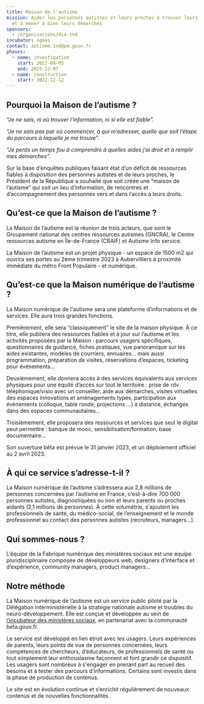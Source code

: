 ```yaml
---
title: Maison de l'autisme
mission: Aider les personnes autistes et leurs proches à trouver leurs réponses
  et à mener à bien leurs démarches
sponsors:
  - /organisations/dia-tnd
incubator: sgmas
contact: autisme.tnd@pm.gouv.fr
phases:
  - name: investigation
    start: 2022-09-05
    end: 2022-12-07
  - name: construction
    start: 2022-12-12
---
```


## Pourquoi la Maison de l’autisme ? 

*“Je ne sais, ni où trouver l’information, ni si elle est fiable”.*

*“Je ne sais pas par où commencer, à qui m’adresser, quelle que soit l’étape du parcours à laquelle je me trouve”.*

*“Je perds un temps fou à comprendre à quelles aides j’ai droit et à remplir mes démarches”.*

Sur la base d’enquêtes publiques faisant état d’un déficit de ressources fiables à disposition des personnes autistes et de leurs proches, le Président de la République a souhaité que soit créée une “maison de l’autisme” qui soit un lieu d’information, de rencontres et d’accompagnement des personnes vers et dans l’accès à leurs droits. 

## Qu’est-ce que la Maison de l’autisme ?

La Maison de l’autisme est la réunion de trois acteurs, que sont le Groupement national des centres ressources autismes (GNCRA), le Centre ressources autisme en Île-de-France (CRAIF) et Autisme Info service.

La Maison de l’autisme est un projet physique - un espace de 1500 m2 qui ouvrira ses portes au 2ème trimestre 2023 à Aubervilliers à proximité immédiate du métro Front Populaire - et numérique. 

## Qu’est-ce que la Maison numérique de l’autisme ?

La Maison numérique de l'autisme sera une plateforme d’informations et de services. Elle aura trois grandes fonctions. 

Premièrement, elle sera “classiquement” le site de la maison physique. À ce titre, elle publiera des ressources fiables et à jour sur l’autisme et les activités proposées par la Maison : parcours usagers spécifiques, questionnaires de guidance, fiches pratiques, vue panoramique sur les aides existantes, modèles de courriers, annuaires… mais aussi programmation, préparation de visites, réservations d’espaces, ticketing pour événements… 

Deuxièmement, elle donnera accès à des services équivalents aux services physiques pour une équité d’accès sur tout le territoire : prise de rdv téléphonique/visio avec un conseiller, aide aux démarches, visites virtuelles des espaces innovations et aménagements types, participation aux évènements (colloque, table ronde, projections …) à distance, échanges dans des espaces communautaires…

Troisièmement, elle proposera des ressources et services que seul le digital peut permettre : banque de mooc, sensibilisation/formation, base documentaire… 

Son ouverture bêta est prévue le 31 janvier 2023, et un déploiement officiel au 2 avril 2023.

## À qui ce service s’adresse-t-il ?

La Maison numérique de l’autisme s’adressera aux 2,8 millions de personnes concernées par l’autisme en France, c'est-à-dire 700 000 personnes autistes, diagnostiquées ou non et leurs parents ou proches aidants (2,1 millions de personnes). À cette volumétrie, s'ajoutent les professionnels de santé, du médico-social, de l’enseignement et le monde professionnel au contact des personnes autistes (recruteurs, managers…).

## Qui sommes-nous ?

L’équipe de la Fabrique numérique des ministères sociaux est une équipe pluridisciplinaire composée de développeurs web, designers d’interface et d’expérience, community managers, product managers… 

## Notre méthode

La Maison numérique de l’autisme est un service public piloté par la Délégation interministérielle à la stratégie nationale autisme et troubles du neuro-développement. Elle est conçue et développée au sein de [l’incubateur des ministères sociaux](https://incubateur.social.gouv.fr/), en partenariat avec la communauté beta.gouv.fr.

Le service est développé en lien étroit avec les usagers. Leurs expériences de parents, leurs points de vue de personnes concernées, leurs compétences de chercheurs, d’éducateurs, de professionnels de santé ou tout simplement leur enthousiasme façonnent et font grandir ce dispositif. Les usagers sont nombreux à s'engager en prenant part au recueil des besoins et à tester des parcours d’informations. Certains sont investis dans la phase de production de contenus. 

Le site est en évolution continue et s’enrichit régulièrement de nouveaux contenus et de nouvelles fonctionnalités.
